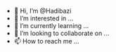 - 👋 Hi, I’m @Hadibazi
- 👀 I’m interested in ...
- 🌱 I’m currently learning ...
- 💞️ I’m looking to collaborate on ...
- 📫 How to reach me ...

<!---
Hadibazi/Hadibazi is a ✨ special ✨ repository because itits `README.md` (this file) appears on your GitHub profile.
You can click the Preview link to take a look at your changes.
--->
